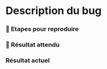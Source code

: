 # Description du bug

### :repeat: Etapes pour reproduire

### :dart: Résultat attendu

### Résultat actuel